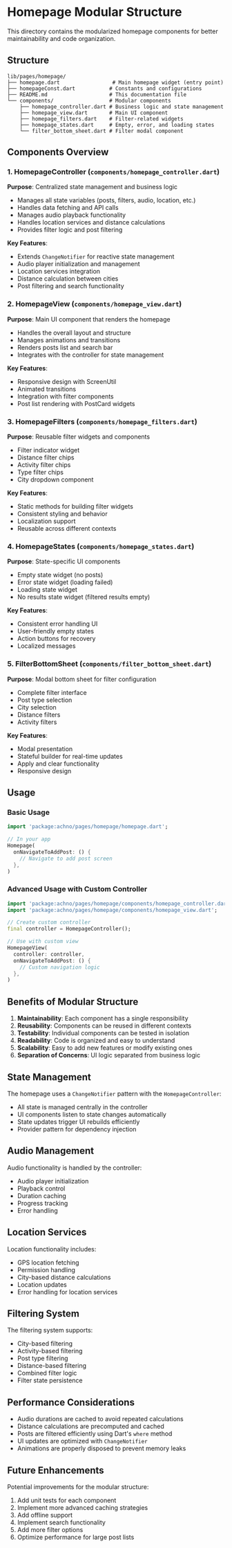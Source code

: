 # Homepage Modular Structure

This directory contains the modularized homepage components for better maintainability and code organization.

## Structure

```
lib/pages/homepage/
├── homepage.dart                 # Main homepage widget (entry point)
├── homepageConst.dart           # Constants and configurations
├── README.md                    # This documentation file
└── components/                  # Modular components
    ├── homepage_controller.dart # Business logic and state management
    ├── homepage_view.dart       # Main UI component
    ├── homepage_filters.dart    # Filter-related widgets
    ├── homepage_states.dart     # Empty, error, and loading states
    └── filter_bottom_sheet.dart # Filter modal component
```

## Components Overview

### 1. HomepageController (`components/homepage_controller.dart`)
**Purpose**: Centralized state management and business logic
- Manages all state variables (posts, filters, audio, location, etc.)
- Handles data fetching and API calls
- Manages audio playback functionality
- Handles location services and distance calculations
- Provides filter logic and post filtering

**Key Features**:
- Extends `ChangeNotifier` for reactive state management
- Audio player initialization and management
- Location services integration
- Distance calculation between cities
- Post filtering and search functionality

### 2. HomepageView (`components/homepage_view.dart`)
**Purpose**: Main UI component that renders the homepage
- Handles the overall layout and structure
- Manages animations and transitions
- Renders posts list and search bar
- Integrates with the controller for state management

**Key Features**:
- Responsive design with ScreenUtil
- Animated transitions
- Integration with filter components
- Post list rendering with PostCard widgets

### 3. HomepageFilters (`components/homepage_filters.dart`)
**Purpose**: Reusable filter widgets and components
- Filter indicator widget
- Distance filter chips
- Activity filter chips
- Type filter chips
- City dropdown component

**Key Features**:
- Static methods for building filter widgets
- Consistent styling and behavior
- Localization support
- Reusable across different contexts

### 4. HomepageStates (`components/homepage_states.dart`)
**Purpose**: State-specific UI components
- Empty state widget (no posts)
- Error state widget (loading failed)
- Loading state widget
- No results state widget (filtered results empty)

**Key Features**:
- Consistent error handling UI
- User-friendly empty states
- Action buttons for recovery
- Localized messages

### 5. FilterBottomSheet (`components/filter_bottom_sheet.dart`)
**Purpose**: Modal bottom sheet for filter configuration
- Complete filter interface
- Post type selection
- City selection
- Distance filters
- Activity filters

**Key Features**:
- Modal presentation
- Stateful builder for real-time updates
- Apply and clear functionality
- Responsive design

## Usage

### Basic Usage
```dart
import 'package:achno/pages/homepage/homepage.dart';

// In your app
Homepage(
  onNavigateToAddPost: () {
    // Navigate to add post screen
  },
)
```

### Advanced Usage with Custom Controller
```dart
import 'package:achno/pages/homepage/components/homepage_controller.dart';
import 'package:achno/pages/homepage/components/homepage_view.dart';

// Create custom controller
final controller = HomepageController();

// Use with custom view
HomepageView(
  controller: controller,
  onNavigateToAddPost: () {
    // Custom navigation logic
  },
)
```

## Benefits of Modular Structure

1. **Maintainability**: Each component has a single responsibility
2. **Reusability**: Components can be reused in different contexts
3. **Testability**: Individual components can be tested in isolation
4. **Readability**: Code is organized and easy to understand
5. **Scalability**: Easy to add new features or modify existing ones
6. **Separation of Concerns**: UI logic separated from business logic

## State Management

The homepage uses a `ChangeNotifier` pattern with the `HomepageController`:
- All state is managed centrally in the controller
- UI components listen to state changes automatically
- State updates trigger UI rebuilds efficiently
- Provider pattern for dependency injection

## Audio Management

Audio functionality is handled by the controller:
- Audio player initialization
- Playback control
- Duration caching
- Progress tracking
- Error handling

## Location Services

Location functionality includes:
- GPS location fetching
- Permission handling
- City-based distance calculations
- Location updates
- Error handling for location services

## Filtering System

The filtering system supports:
- City-based filtering
- Activity-based filtering
- Post type filtering
- Distance-based filtering
- Combined filter logic
- Filter state persistence

## Performance Considerations

- Audio durations are cached to avoid repeated calculations
- Distance calculations are precomputed and cached
- Posts are filtered efficiently using Dart's `where` method
- UI updates are optimized with `ChangeNotifier`
- Animations are properly disposed to prevent memory leaks

## Future Enhancements

Potential improvements for the modular structure:
1. Add unit tests for each component
2. Implement more advanced caching strategies
3. Add offline support
4. Implement search functionality
5. Add more filter options
6. Optimize performance for large post lists 